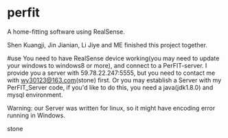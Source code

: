 # perfit
A home-fitting software using RealSense.

Shen Kuangji, Jin Jianian, Li Jiye and ME finished this project together.

#use
You need to have RealSense device working(you may need to update your windows to windows8 or more), and connect to a PerFIT-server. I provide you a server with 59.78.22.247:5555, but you need to contact me with wy30123@163.com(stone) first. Or you may establish a Server with my PerFIT_Server code, if you'd like to do this, you need a java(jdk1.8.0) and mysql environment. 

Warning: our Server was written for linux, so it might have encoding error running in Windows.

stone
